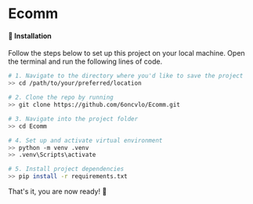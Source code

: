 # Ecomm

#### 🚀 Installation

Follow the steps below to set up this project on your local machine.
Open the terminal and run the following lines of code.

```bash
# 1. Navigate to the directory where you'd like to save the project
>> cd /path/to/your/preferred/location

# 2. Clone the repo by running
>> git clone https://github.com/6oncvlo/Ecomm.git

# 3. Navigate into the project folder
>> cd Ecomm

# 4. Set up and activate virtual environment
>> python -m venv .venv  
>> .venv\Scripts\activate

# 5. Install project dependencies
>> pip install -r requirements.txt
```

That's it, you are now ready! 🚀
